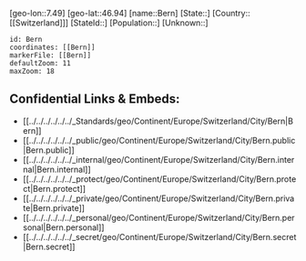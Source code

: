 ﻿---
location: [46.94,7.49]
mapzoom: [7,12] 
mapmarker: city 
type: City
tags:
- geo/City


SpocWebEntityId: 29132
isDeleted: false
confidential: public

---
[geo-lon::7.49]
[geo-lat::46.94]
[name::Bern]
[State::]
[Country::[[Switzerland]]]
[StateId::]
[Population::]
[Unknown::]


```leaflet
id: Bern
coordinates: [[Bern]]
markerFile: [[Bern]]
defaultZoom: 11 
maxZoom: 18
```


## Confidential Links & Embeds: 
- [[../../../../../../_Standards/geo/Continent/Europe/Switzerland/City/Bern|Bern]] 
- [[../../../../../../_public/geo/Continent/Europe/Switzerland/City/Bern.public|Bern.public]] 
- [[../../../../../../_internal/geo/Continent/Europe/Switzerland/City/Bern.internal|Bern.internal]] 
- [[../../../../../../_protect/geo/Continent/Europe/Switzerland/City/Bern.protect|Bern.protect]] 
- [[../../../../../../_private/geo/Continent/Europe/Switzerland/City/Bern.private|Bern.private]] 
- [[../../../../../../_personal/geo/Continent/Europe/Switzerland/City/Bern.personal|Bern.personal]] 
- [[../../../../../../_secret/geo/Continent/Europe/Switzerland/City/Bern.secret|Bern.secret]] 
